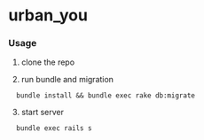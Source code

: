 # urban_you

### Usage

1.	clone the repo

2. run bundle and migration

  ```
    bundle install && bundle exec rake db:migrate       
  ```  

3. start server

  ```
    bundle exec rails s
  ```
